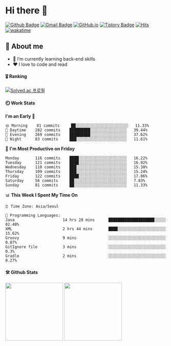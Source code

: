 # Hi there 👋
[![Github Badge](https://img.shields.io/badge/-uiw6unoh-grey?style=flat&logo=github&logoColor=white&link=https://github.com/uiw6unoh/)](https://www.github.com/uiw6unoh/) 
[![Gmail Badge](https://img.shields.io/badge/-uiw6unoh@naver.com-c14438?style=flat&logo=Gmail&logoColor=white&link=mailto:uiw6unoh@naver.com)](mailto:uiw6unoh@naver.com) 
[![GitHub.io](https://img.shields.io/badge/GitHub.io-orange?style=flat&logoColor=white)](https://uiw6unoh.github.io/)
[![Tistory Badge](https://img.shields.io/badge/Tech%20Blog-yellow?style=flat&logoColor=white)](https://#/)
[![Hits](https://hits.seeyoufarm.com/api/count/incr/badge.svg?url=https%3A%2F%2Fgithub.com%2Fuiw6unoh&count_bg=%2379C83D&title_bg=%23555555&icon=&icon_color=%23E7E7E7&title=hits&edge_flat=false)](https://hits.seeyoufarm.com)
[![wakatime](https://wakatime.com/badge/user/54252e40-b19e-45e1-9ec9-fb1c5a26c628.svg)](https://wakatime.com/@54252e40-b19e-45e1-9ec9-fb1c5a26c628)
<!-- [![Portfolio Badge](https://img.shields.io/badge/portfolio-web-blue?style=flat&link=https://github.com/uiw6unoh/)](https://github.com/uiw6unoh/)  -->

## 💬 About me
- 🌱 I’m currently learning back-end skills
- ❤️ I love to code and read


#### 🎖️ Ranking
[![Solved.ac 프로필](http://mazassumnida.wtf/api/v2/generate_badge?boj=uiw6unoh)](https://www.acmicpc.net/user/uiw6unoh)

#### ⏲️ Work Stats
<!--[![uiw6unoh's wakatime stats](https://github-readme-stats.vercel.app/api/wakatime?username=uiw6unoh)]-->

<!--START_SECTION:waka-->
**I'm an Early 🐤** 

```text
🌞 Morning    81 commits     ██░░░░░░░░░░░░░░░░░░░░░░░   11.33% 
🌆 Daytime    282 commits    █████████░░░░░░░░░░░░░░░░   39.44% 
🌃 Evening    269 commits    █████████░░░░░░░░░░░░░░░░   37.62% 
🌙 Night      83 commits     ███░░░░░░░░░░░░░░░░░░░░░░   11.61%

```
📅 **I'm Most Productive on Friday** 

```text
Monday       116 commits    ████░░░░░░░░░░░░░░░░░░░░░   16.22% 
Tuesday      121 commits    ████░░░░░░░░░░░░░░░░░░░░░   16.92% 
Wednesday    110 commits    ███░░░░░░░░░░░░░░░░░░░░░░   15.38% 
Thursday     109 commits    ███░░░░░░░░░░░░░░░░░░░░░░   15.24% 
Friday       122 commits    ████░░░░░░░░░░░░░░░░░░░░░   17.06% 
Saturday     56 commits     ██░░░░░░░░░░░░░░░░░░░░░░░   7.83% 
Sunday       81 commits     ██░░░░░░░░░░░░░░░░░░░░░░░   11.33%

```


📊 **This Week I Spent My Time On** 

```text
⌚︎ Time Zone: Asia/Seoul

💬 Programming Languages: 
Java                     14 hrs 28 mins      ████████████████████░░░░░   82.48% 
XML                      2 hrs 44 mins       ████░░░░░░░░░░░░░░░░░░░░░   15.62% 
Groovy                   9 mins              ░░░░░░░░░░░░░░░░░░░░░░░░░   0.87% 
GitIgnore file           3 mins              ░░░░░░░░░░░░░░░░░░░░░░░░░   0.3% 
Gradle                   2 mins              ░░░░░░░░░░░░░░░░░░░░░░░░░   0.27%

```


<!--END_SECTION:waka-->

#### 🛠️ Github Stats <br/>
<p>
  <img height="180em" src="https://github-readme-stats-git-masterrstaa-rickstaa.vercel.app/api?username=uiw6unoh&show_icons=true&include_all_commits=true">
  <img height="180em" src="https://github-readme-stats-git-masterrstaa-rickstaa.vercel.app/api/top-langs/?username=uiw6unoh&layout=compact">
</p>

